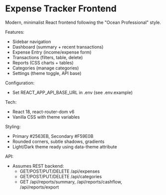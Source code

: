 # Expense Tracker Frontend

Modern, minimalist React frontend following the "Ocean Professional" style.

Features:
- Sidebar navigation
- Dashboard (summary + recent transactions)
- Expense Entry (income/expense form)
- Transactions (filters, table, delete)
- Reports (CSS charts + tables)
- Categories (manage categories)
- Settings (theme toggle, API base)

Configuration:
- Set REACT_APP_API_BASE_URL in .env (see .env.example)

Tech:
- React 18, react-router-dom v6
- Vanilla CSS with theme variables

Styling:
- Primary #2563EB, Secondary #F59E0B
- Rounded corners, subtle shadows, gradients
- Light/Dark theme ready using data-theme attribute

API:
- Assumes REST backend:
  - GET/POST/PUT/DELETE /api/expenses
  - GET/POST/PUT/DELETE /api/categories
  - GET /api/reports/summary, /api/reports/cashflow, /api/reports/export
